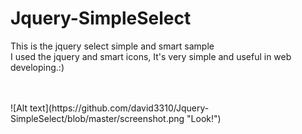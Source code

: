 # Jquery-SimpleSelect
This is the jquery select simple and smart sample<br>
I used the jquery and smart icons, It's very simple and useful in web developing.:)<br>

<br>
<br>
![Alt text](https://github.com/david3310/Jquery-SimpleSelect/blob/master/screenshot.png "Look!")
